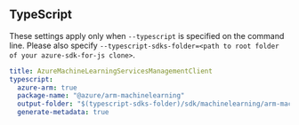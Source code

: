 ## TypeScript

These settings apply only when `--typescript` is specified on the command line.
Please also specify `--typescript-sdks-folder=<path to root folder of your azure-sdk-for-js clone>`.

``` yaml $(typescript)
title: AzureMachineLearningServicesManagementClient
typescript:
  azure-arm: true
  package-name: "@azure/arm-machinelearning"
  output-folder: "$(typescript-sdks-folder)/sdk/machinelearning/arm-machinelearning"
  generate-metadata: true
```
